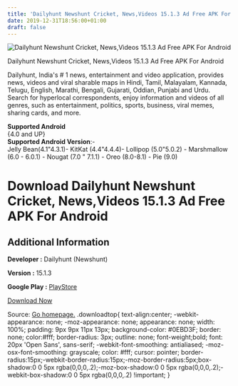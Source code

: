 ```yaml
---
title: 'Dailyhunt Newshunt Cricket, News,Videos 15.1.3 Ad Free APK For Android'
date: 2019-12-31T18:56:00+01:00
draft: false
---
```


![Dailyhunt Newshunt Cricket, News,Videos 15.1.3 Ad Free APK For Android](https://i1.wp.com/apkhome.net/wp-content/uploads/2019/11/Dailyhunt-Newshunt-Cricket-NewsVideos-15.1.3-Ad-Free.png "Dailyhunt Newshunt Cricket, News,Videos 15.1.3 Ad Free APK For Android")

  

Dailyhunt Newshunt Cricket, News,Videos 15.1.3 Ad Free APK For Android

Dailyhunt, India's # 1 news, entertainment and video application, provides news, videos and viral sharable maps in Hindi, Tamil, Malayalam, Kannada, Telugu, English, Marathi, Bengali, Gujarati, Oddian, Punjabi and Urdu. Search for hyperlocal correspondents, enjoy information and videos of all genres, such as entertainment, politics, sports, business, viral memes, sharing cards, and more.

**Supported Android**  
{4.0 and UP}  
**Supported Android Version**:-  
Jelly Bean(4.1"4.3.1)- KitKat (4.4"4.4.4)- Lollipop (5.0"5.0.2) - Marshmallow (6.0 - 6.0.1) - Nougat (7.0 " 7.1.1) - Oreo (8.0-8.1) - Pie (9.0)

Download Dailyhunt Newshunt Cricket, News,Videos 15.1.3 Ad Free APK For Android
===============================================================================

Additional Information
----------------------

**Developer :** Dailyhunt (Newshunt)

**Version :** 15.1.3

**Google Play :** [PlayStore](https://play.google.com/store/apps/details?id=com.eterno)

  

[Download Now](https://store4app.co/post/dailyhunt-newshunt-cricket-news-videos-15-1-3-ad-free-apk-for-android_1573755850)

  
Source: [Go homepage.](https://store4app.co/post/dailyhunt-newshunt-cricket-news-videos-15-1-3-ad-free-apk-for-android_1573755850) .downloadtop{ text-align:center; -webkit-appearance: none; -moz-appearance: none; appearance: none; width: 100%; padding: 9px 9px 11px 13px; background-color: #0EBD3F; border: none; color:#fff; border-radius: 3px; outline: none; font-weight;bold; font: 20px 'Open Sans', sans-serif; -webkit-font-smoothing: antialiased; -moz-osx-font-smoothing: grayscale; color: #fff; cursor: pointer; border-radius:15px;-webkit-border-radius:15px;-moz-border-radius:5px;box-shadow:0 0 5px rgba(0,0,0,.2);-moz-box-shadow:0 0 5px rgba(0,0,0,.2);-webkit-box-shadow:0 0 5px rgba(0,0,0,.2) !important; }